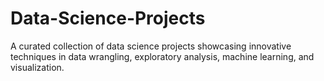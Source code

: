 # Data-Science-Projects
A curated collection of data science projects showcasing innovative techniques in data wrangling, exploratory analysis, machine learning, and visualization.
